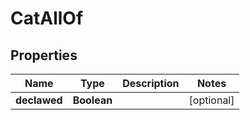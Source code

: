 

# CatAllOf

## Properties

Name | Type | Description | Notes
------------ | ------------- | ------------- | -------------
**declawed** | **Boolean** |  |  [optional]



